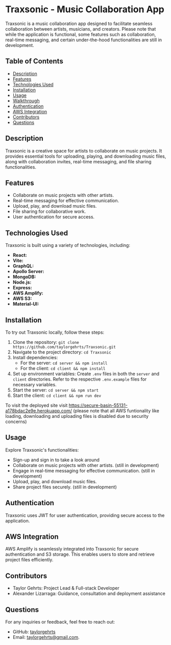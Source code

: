# Traxsonic - Music Collaboration App

Traxsonic is a music collaboration app designed to facilitate seamless collaboration between artists, musicians, and creators. Please note that while the application is functional, some features such as collaboration, real-time messaging, and certain under-the-hood functionalities are still in development.

## Table of Contents
- [Description](#description)
- [Features](#features)
- [Technologies Used](#technologies-used)
- [Installation](#installation)
- [Usage](#usage)
- [Walkthrough](#walkthrough)
- [Authentication](#authentication)
- [AWS Integration](#aws-integration)
- [Contributors](#contributors)
- [Questions](#questions)

## Description
Traxsonic is a creative space for artists to collaborate on music projects. It provides essential tools for uploading, playing, and downloading music files, along with collaboration invites, real-time messaging, and file sharing functionalities.

## Features
- Collaborate on music projects with other artists.
- Real-time messaging for effective communication.
- Upload, play, and download music files.
- File sharing for collaborative work.
- User authentication for secure access.

## Technologies Used
Traxsonic is built using a variety of technologies, including:

- **React:** 
- **Vite:** 
- **GraphQL:** 
- **Apollo Server:** 
- **MongoDB:** 
- **Node.js:** 
- **Express:** 
- **AWS Amplify:** 
- **AWS S3:** 
- **Material-UI:** 

## Installation
To try out Traxsonic locally, follow these steps:

1. Clone the repository: `git clone https://github.com/taylorgehrts/Traxsonic.git`
2. Navigate to the project directory: `cd Traxsonic`
3. Install dependencies:
    - For the server: `cd server && npm install`
    - For the client: `cd client && npm install`
4. Set up environment variables: Create `.env` files in both the `server` and `client` directories. Refer to the respective `.env.example` files for necessary variables.
5. Start the server: `cd server && npm start`
6. Start the client: `cd client && npm run dev`

To visit the deployed site visit https://secure-basin-55131-a178bdac2e9e.herokuapp.com/ (please note that all AWS funtionality like loading, downloading and uploading files is disabled due to security concerns)

## Usage
Explore Traxsonic's functionalities:

- Sign-up and sign in to take a look around
- Collaborate on music projects with other artists. (still in development)
- Engage in real-time messaging for effective communication. (still in development)
- Upload, play, and download music files.
- Share project files securely. (still in development)

## Authentication
Traxsonic uses JWT for user authentication, providing secure access to the application.

## AWS Integration
AWS Amplify is seamlessly integrated into Traxsonic for secure authentication and S3 storage. This enables users to store and retrieve project files efficiently.

## Contributors
- Taylor Gehrts: Project Lead & Full-stack Developer
- Alexander Lizarraga: Guidance, consultation and deployment assistance 

## Questions
For any inquiries or feedback, feel free to reach out:
- GitHub: [taylorgehrts](https://github.com/taylorgehrts)
- Email: [taylorgehrts@gmail.com](mailto:taylorgehrts@gmail.com).
